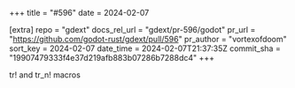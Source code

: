 +++
title = "#596"
date = 2024-02-07

[extra]
repo = "gdext"
docs_rel_url = "gdext/pr-596/godot"
pr_url = "https://github.com/godot-rust/gdext/pull/596"
pr_author = "vortexofdoom"
sort_key = 2024-02-07
date_time = 2024-02-07T21:37:35Z
commit_sha = "19907479333f4e37d219afb883b07286b7288dc4"
+++

tr! and tr_n! macros
